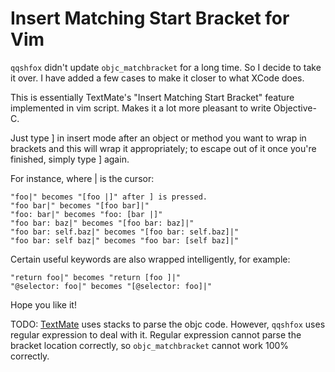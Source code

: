 Insert Matching Start Bracket for Vim
=====================================

`qqshfox` didn't update `objc_matchbracket` for a long time.
So I decide to take it over. 
I have added a few cases to make it closer to what XCode does.

This is essentially TextMate's "Insert Matching Start Bracket" feature implemented in vim script. Makes it a lot more pleasant to write Objective-C.

Just type ] in insert mode after an object or method you want to wrap in brackets and this will wrap it appropriately; to escape out of it once you're finished, simply type ] again.

For instance, where | is the cursor:
```objc
"foo|" becomes "[foo |]" after ] is pressed.
"foo bar|" becomes "[foo bar]|"
"foo: bar|" becomes "foo: [bar |]"
"foo bar: baz|" becomes "[foo bar: baz]|"
"foo bar: self.baz|" becomes "[foo bar: self.baz]|"
"foo bar: self baz|" becomes "foo bar: [self baz]|"
```

Certain useful keywords are also wrapped intelligently, for example:
```objc
"return foo|" becomes "return [foo ]|"
"@selector: foo|" becomes "[@selector: foo]|"
```

Hope you like it!

TODO: [TextMate](https://github.com/textmate/objective-c.tmbundle/blob/master/Commands/Insert%20Matching%20Start%20Bracket.tmCommand) uses stacks to parse the objc code. However, `qqshfox` uses regular expression to deal with it. Regular expression cannot parse the bracket location correctly, so `objc_matchbracket` cannot work 100% correctly. 
